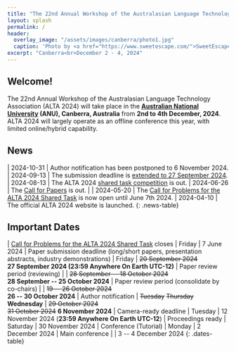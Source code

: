```yaml
---
title: "The 22nd Annual Workshop of the Australasian Language Technology Association"
layout: splash
permalink: /
header:
  overlay_image: "/assets/images/canberra/photo1.jpg"
  caption: 'Photo by <a href="https://www.sweetescape.com/">SweetEscape</a>'
excerpt: "Canberra<br>December 2 - 4, 2024"
---
```

## Welcome!

The 22nd Annual Workshop of the Australasian Language Technology Association (ALTA 2024) will take place in the **[Australian National University](https://www.anu.edu.au/) (ANU), Canberra, Australia** from **2nd to 4th December, 2024**. ALTA 2024 will largely operate as an offline conference this year, with limited online/hybrid capability.

## News

<style>
.news-table { font-size: .8em; table-layout: fixed;}
.news-table tr td:nth-child(1) {font-weight: bold; width: 25em; }
.news-table tr td:nth-child(2) {font-weight: bold; width: 55em; }
</style>
| 2024-10-31 | Author notification has been postponed to 6 November 2024.
| 2024-09-13 | The submission deadline is [extended to 27 September 2024](/calls/papers).
| 2024-08-13 | The ALTA 2024 [shared task competition](https://www.alta.asn.au/events/sharedtask2024/) is out.
| 2024-06-26 | The [Call for Papers](/calls/papers) is out. |
| 2024-05-20 | The [Call for Problems for the ALTA 2024 Shared Task](/calls/shared_task) is now open until June 7th 2024.
| 2024-04-10 | The official ALTA 2024 website is launched.
{: .news-table}


## Important Dates

<style>
.dates-table { font-size: .8em; }
.dates-table tr td:nth-child(1) { width: 35em; }
.dates-table tr td:nth-child(2) { width: 8em; }
.dates-table tr td:nth-child(3) { width: 35em; }
.dates-table del { color: #888; }
</style>
| [Call for Problems for the ALTA 2024 Shared Task](/calls) closes | Friday | 7 June 2024
| Paper submission deadline (long/short papers, presentation abstracts, industry demonstrations) | Friday | <del>20 September 2024</del> <br> **27 September 2024 (23:59 Anywhere On Earth UTC-12)**
| Paper review period (reviewing) | | <del>28 September -- 18 October 2024</del> <br> **28 September -- 25 October 2024**
| Paper review period (consolidate by co-chairs) | | <del>19 -- 26 October 2024</del> <br> **26 -- 30 October 2024**
| Author notification | <del>Tuesday</del> <del>Thursday</del> **Wednesday** | <del>29 October 2024</del> <br> <del>31 October 2024</del> **6 November 2024**
| Camera-ready deadline | Tuesday | 12 November 2024 (**23:59 Anywhere On Earth UTC-12**)
| Proceedings ready | Saturday | 30 November 2024
| Conference (Tutorial) | Monday | 2 December 2024
| Main conference | | 3 -- 4 December 2024
{: .dates-table}
